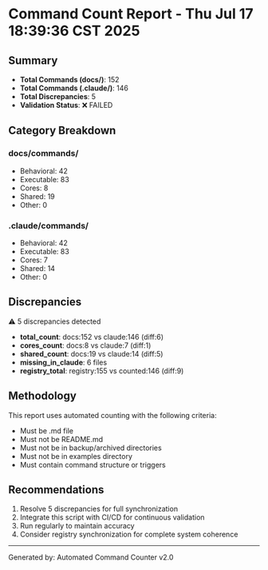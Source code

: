 # Command Count Report - Thu Jul 17 18:39:36 CST 2025

## Summary
- **Total Commands (docs/)**: 152
- **Total Commands (.claude/)**: 146
- **Total Discrepancies**: 5
- **Validation Status**: ❌ FAILED

## Category Breakdown

### docs/commands/
- Behavioral: 42
- Executable: 83
- Cores: 8
- Shared: 19
- Other: 0

### .claude/commands/
- Behavioral: 42
- Executable: 83
- Cores: 7
- Shared: 14
- Other: 0

## Discrepancies
⚠️ 5 discrepancies detected

- **total_count**: docs:152 vs claude:146 (diff:6)
- **cores_count**: docs:8 vs claude:7 (diff:1)
- **shared_count**: docs:19 vs claude:14 (diff:5)
- **missing_in_claude**: 6 files
- **registry_total**: registry:155 vs counted:146 (diff:9)

## Methodology
This report uses automated counting with the following criteria:
- Must be .md file
- Must not be README.md
- Must not be in backup/archived directories
- Must not be in examples directory
- Must contain command structure or triggers

## Recommendations
1. Resolve 5 discrepancies for full synchronization
2. Integrate this script with CI/CD for continuous validation
3. Run regularly to maintain accuracy
4. Consider registry synchronization for complete system coherence

---
Generated by: Automated Command Counter v2.0

